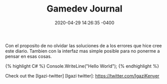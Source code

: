 ﻿---
layout: post
title:  "Gamedev Journal"
date:   2020-04-29 14:26:35 -0400
categories: gamedev
---
Con el proposito de no olvidar las soluciones de a los errores que hice cree este diario.
Tambien con la interfaz mas simple posible para no ponerme a pensar en esas cosas.


{% highlight C# %}
Console.WriteLine("Hello World");
{% endhighlight %}

Check out the [Igazi-twitter]
[Igazi twitter]: https://twitter.com/IgaziKenyer

